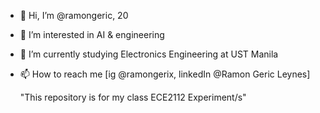 - 👋 Hi, I’m @ramongeric, 20
- 👀 I’m interested in AI & engineering
- 🌱 I’m currently studying Electronics Engineering at UST Manila
- 📫 How to reach me [ig @ramongerix, linkedIn @Ramon Geric Leynes]

  "This repository is for my class ECE2112 Experiment/s"

<!---
ramongerix/ramongerix is a ✨ special ✨ repository because its `README.md` (this file) appears on your GitHub profile.
You can click the Preview link to take a look at your changes.
--->
